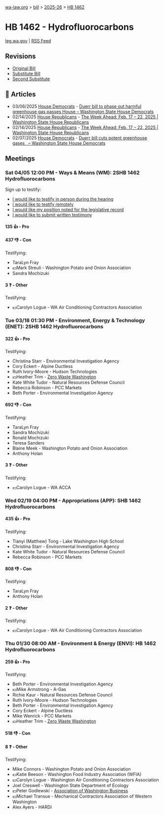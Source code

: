 [wa-law.org](/) > [bill](/bill/) > [2025-26](/bill/2025-26/) > [HB 1462](/bill/2025-26/hb/1462/)

# HB 1462 - Hydrofluorocarbons
[leg.wa.gov](https://app.leg.wa.gov/billsummary?BillNumber=1462&Year=2025&Initiative=false) | [RSS Feed](./rss.xml)

## Revisions
* [Original Bill](1/)
* [Substitute Bill](S/)
* [Second Substitute](S2/)

## 📰 Articles
* 03/06/2025 [House Democrats](/org/house_democrats/) - [Duerr bill to phase out harmful greenhouse gas passes House – Washington State House Democrats](https://housedemocrats.wa.gov/blog/2025/03/06/duerr-bill-to-phase-out-harmful-greenhouse-gas-passes-house/#:~:text=HB%201462)
* 02/14/2025 [House Republicans](/org/house_republicans/) - [The Week Ahead: Feb. 17 – 22, 2025 | Washington State House Republicans](http://houserepublicans.wa.gov/week/the-week-ahead-feb-17-22-2025/#:~:text=HB%201462)
* 02/14/2025 [House Republicans](/org/house_republicans/) - [The Week Ahead: Feb. 17 – 22, 2025 | Washington State House Republicans](https://houserepublicans.wa.gov/week/the-week-ahead-feb-17-22-2025/#:~:text=HB%201462)
* 02/07/2025 [House Democrats](/org/house_democrats/) - [Duerr bill cuts potent greenhouse gases   – Washington State House Democrats](https://housedemocrats.wa.gov/blog/2025/02/07/duerr-bill-cuts-potent-greenhouse-gases/#:~:text=House%20Bill%201462)

## Meetings
### Sat 04/05 12:00 PM - Ways & Means (WM): 2SHB 1462 Hydrofluorocarbons
Sign up to testify:
* [I would like to testify in person during the hearing](https://app.leg.wa.gov/csi/Testifier/Add?chamber=House&mId=33217&aId=166866&caId=26886&tId=1)
* [I would like to testify remotely](https://app.leg.wa.gov/csi/Testifier/Add?chamber=House&mId=33217&aId=166866&caId=26886&tId=2)
* [I would like my position noted for the legislative record](https://app.leg.wa.gov/csi/Testifier/Add?chamber=House&mId=33217&aId=166866&caId=26886&tId=3)
* [I would like to submit written testimony](https://app.leg.wa.gov/csi/Testifier/Add?chamber=House&mId=33217&aId=166866&caId=26886&tId=4)

#### 135 👍 - Pro

#### 437 👎 - Con
Testifying:
* TaraLyn Fray
* 💵Mark Streuli - Washington Potato and Onion Association
* Sandra Mochizuki

#### 3 ❓ - Other
Testifying:
* 💵Carolyn Logue - WA Air Conditioning Contractors Association

### Tue 03/18 01:30 PM - Environment, Energy & Technology (ENET): 2SHB 1462 Hydrofluorocarbons
#### 322 👍 - Pro
Testifying:
* Christina Starr - Environmental Investigation Agency
* Cory Eckert - Alpine Ductless
* Ruth Ivory-Moore - Hudson Technologies
* 💵Heather Trim - [Zero Waste Washington](/org/zero_waste_washington/)
* Kate White Tudor - Natural Resources Defense Council
* Rebecca Robinson - PCC Markets
* Beth Porter - Environmental Investigation Agency

#### 692 👎 - Con
Testifying:
* TaraLyn Fray
* Sandra Mochizuki
* Ronald Mochizuki
* Teresa Sanders
* Blaine Meek - Washington Potato and Onion Association
* Anthony Holan

#### 3 ❓ - Other
Testifying:
* 💵Carolyn Logue - WA ACCA

### Wed 02/19 04:00 PM - Appropriations (APP): SHB 1462 Hydrofluorocarbons
#### 435 👍 - Pro
Testifying:
* Tianyi (Matthew) Tong - Lake Washington High School
* Christina Starr - Environmental Investigation Agency
* Kate White Tudor - Natural Resources Defense Council
* Rebecca Robinson - PCC Markets

#### 808 👎 - Con
Testifying:
* TaraLyn Fray
* Anthony Holan

#### 2 ❓ - Other
Testifying:
* 💵Carolyn Logue - WA Air Conditioning Contractors Association

### Thu 01/30 08:00 AM - Environment & Energy (ENVI): HB 1462 Hydrofluorocarbons
#### 259 👍 - Pro
Testifying:
* Beth Porter - Environmental Investigation Agency
* 💵Mike Armstrong - A-Gas
* Richie Kaur - Natural Resources Defense Council
* Ruth Ivory-Moore - Hudson Technologies
* Beth Porter - Environmental Investigation Agency
* Cory Eckert - Alpine Ductless
* Mike Wenrick - PCC Markets
* 💵Heather Trim - [Zero Waste Washington](/org/zero_waste_washington/)

#### 518 👎 - Con

#### 8 ❓ - Other
Testifying:
* Mike Connors - Washington Potato and Onion Association
* 💵Katie Beeson - Washington Food Industry Association (WFIA)
* 💵Carolyn Logue - Washington Air Conditioning Contractors Association
* Joel Creswell - Washington State Department of Ecology
* 💵Peter Godlewski - [Association of Washington Business](/org/association_of_washington_business/)
* 💵Michael Transue - Mechanical Contractors Association of Western Washington
* Alex Ayers - HARDI
